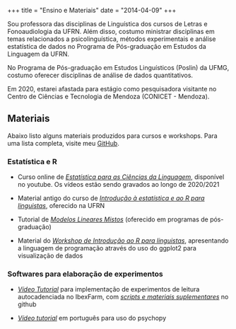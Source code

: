+++
title = "Ensino e Materiais"
date = "2014-04-09"
+++


Sou professora das disciplinas de Linguística dos cursos de Letras e Fonoaudiologia da UFRN. Além disso, costumo ministrar disciplinas em temas relacionados a psicolinguística, métodos experimentais e análise estatística de dados no Programa de Pós-graduação em Estudos da Linguagem da UFRN. 

No Programa de Pós-graduação em Estudos Linguísticos (Poslin) da UFMG, costumo oferecer disciplinas de análise de dados quantitativos.

Em 2020, estarei afastada para estágio como pesquisadora visitante no Centro de Ciências e Tecnologia de Mendoza (CONICET - Mendoza).



## Materiais

Abaixo listo alguns materiais produzidos para cursos e workshops. Para uma lista completa, visite meu [GitHub](https://github.com/mahayanag).

### Estatística e R

+ Curso online de [*Estatística para as Ciências da Linguagem*](https://www.youtube.com/playlist?list=PLE4HwfVNrSWQwm_62G49CZTXi7dqMzsuC), disponível no youtube. Os vídeos estão sendo gravados ao longo de 2020/2021 

+ Material antigo do curso de [*Introdução à estatística e ao R para linguistas*](https://github.com/mahayanag/intro_estatistica_linguistica), oferecido na UFRN

+ Tutorial de [*Modelos Lineares Mistos*](https://mahayana.me/mlm) (oferecido em programas de pós-graduação)

+ Material do [*Workshop de Introdução ao R para linguistas*](https://github.com/mahayanag/rworkshop), apresentando a linguagem de programação através do uso do ggplot2 para visualização de dados

### Softwares para elaboração de experimentos

+ [*Vídeo Tutorial*](https://www.youtube.com/watch?v=cntvetEVZ7Q&feature=youtu.be) para implementação de experimentos de leitura autocadenciada no IbexFarm, com [*scripts e materiais suplementares*](https://github.com/mahayanag/arquivosIbexFarm) no github

+ [*Vídeo tutorial*](https://www.youtube.com/watch?v=W8cpnARvtNw) em português para uso do psychopy




